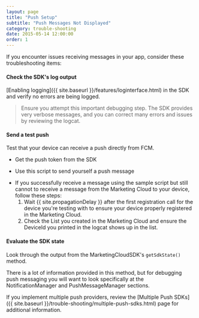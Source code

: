 ```yaml
---
layout: page
title: "Push Setup"
subtitle: "Push Messages Not Displayed"
category: trouble-shooting
date: 2015-05-14 12:00:00
order: 1
---
```

If you encounter issues receiving messages in your app, consider these troubleshooting items:

#### Check the SDK's log output

 [Enabling logging]({{ site.baseurl }}/features/loginterface.html) in the SDK and verify no errors are being logged.
 > Ensure you attempt this important debugging step. The SDK provides very verbose messages, and you can correct many errors and issues by reviewing the logcat.

#### Send a test push

Test that your device can receive a push directly from FCM.

* Get the push token from the SDK

<script src="https://gist.github.com/sfmc-mobilepushsdk/37dbb372438c4ceda897b235c93ab073.js"></script>

* Use this script to send yourself a push message

<script src="https://gist.github.com/sfmc-mobilepushsdk/699fa2b23dd68377a8d835ac22b1dfad.js"></script>

* If you successfully receive a message using the sample script but still cannot to receive a message from the Marketing Cloud to your device, follow these steps:
    1. Wait {{ site.propagationDelay }} after the first registration call for the device you're testing with to ensure your device properly registered in the Marketing Cloud.
    1. Check the List you created in the Marketing Cloud and ensure the DeviceId you printed in the logcat shows up in the list.

#### Evaluate the SDK state

Look through the output from the MarketingCloudSDK's `getSdkState()` method.
<script src="https://gist.github.com/sfmc-mobilepushsdk/426e01da0ed63d9e2580eafe6bee8ea3.js"></script>

There is a lot of information provided in this method, but for debugging push messaging you will want to look specifically at the NotificationManager and PushMessageManager sections.
<script src="https://gist.github.com/sfmc-mobilepushsdk/91d0a4018c72d484c30414c74fc7841c.js"></script>

If you implement multiple push providers, review the [Multiple Push SDKs]({{ site.baseurl }}/trouble-shooting/multiple-push-sdks.html) page for additional information.
